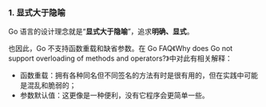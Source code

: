 ### 1. 显式大于隐喻

Go 语言的设计理念就是“**显式大于隐喻**”，追求**明确、显式**。

也因此，Go 不支持函数重载和缺省参数。在 Go FAQ《Why does Go not support overloading of methods and operators?》中对此有相关解释：

* 函数重载：拥有各种同名但不同签名的方法有时是很有用的，但在实践中可能是混乱和脆弱的；
* 参数默认值：这更像是一种便利，没有它程序会更简单一些。





